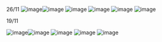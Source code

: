 26/11
![image](https://github.com/user-attachments/assets/9655c1a0-a998-4a43-8189-3738d4e076ed)![image](https://github.com/user-attachments/assets/789a77a9-a2b0-42d1-aacf-e7d03e927f5b)
![image](https://github.com/user-attachments/assets/20595ad6-f8e9-4048-8255-1a222476c517)
![image](https://github.com/user-attachments/assets/bb39749c-6d0a-4de2-aa3b-cdbc79e8a0c7)
![image](https://github.com/user-attachments/assets/269a1cf6-a053-46c4-9de1-cd3b72752697)
![image](https://github.com/user-attachments/assets/ad75c2a5-d480-4c5f-8549-d0838f699e62)


19/11

![image](https://github.com/user-attachments/assets/9b17dba7-61fa-4e30-a7dc-bf61aa51e1b9)![image](https://github.com/user-attachments/assets/8353167f-7b99-427c-8ddc-5f156b65e6b1)
![image](https://github.com/user-attachments/assets/3d5af598-90fe-4c81-bd6e-fc645470e457)
![image](https://github.com/user-attachments/assets/65a6b669-f3f5-449f-9fd7-10f584c1ce46)
![image](https://github.com/user-attachments/assets/17cb8aef-11e8-49d5-8689-dc668b39fb2d)
